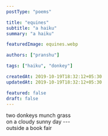 ```yaml
---
postType: "poems"

title: "equines"
subtitle: "a haiku"
summary: "a haiku"

featuredImage: equines.webp

authors: ["pranshu"]

tags: ["haiku", "donkey"]

createdAt: 2019-10-19T18:32:12+05:30
updatedAt: 2019-10-19T18:32:12+05:30

featured: false
draft: false
---
```


two donkeys munch grass  
on a cloudy sunny day ---  
outside a book fair
